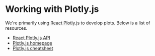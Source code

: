 # Working with Plotly.js

We're primarily using [React Plotly.js](https://plotly.com/javascript/react/) to
develop plots. Below is a list of resources.

* [React Plotly.js API](https://github.com/plotly/react-plotly.js/blob/master/README.md#api)
* [Plotly.js homepage](https://plotly.com/javascript/)
* [Plotly.js cheatsheet](https://images.plot.ly/plotly-documentation/images/plotly_js_cheat_sheet.pdf)
